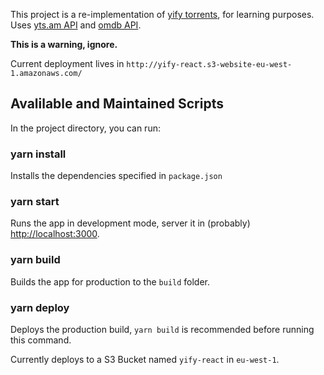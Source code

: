 
This project is a re-implementation of [yify torrents](yts.am), for learning purposes. Uses [yts.am API](https://yts.am/api) and [omdb API](http://www.omdbapi.com/).

**This is a warning, ignore.**

Current deployment lives in `http://yify-react.s3-website-eu-west-1.amazonaws.com/` 

## Avalilable and Maintained Scripts

In the project directory, you can run:

### yarn install

Installs the dependencies specified in `package.json`

### yarn start

Runs the app in development mode, server it in (probably) [http://localhost:3000](http://localhost:3000).

### yarn build

Builds the app for production to the `build` folder.

### yarn deploy

Deploys the production build, `yarn build` is recommended before running this command.

Currently deploys to a S3 Bucket named `yify-react` in `eu-west-1`.